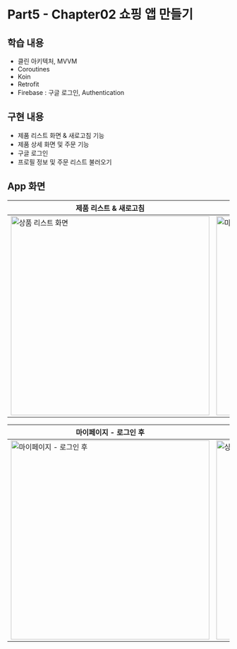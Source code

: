 # Part5 - Chapter02 쇼핑 앱 만들기

## 학습 내용
- 클린 아키텍처, MVVM
- Coroutines
- Koin
- Retrofit
- Firebase : 구글 로그인, Authentication

## 구현 내용
- 제품 리스트 화면 & 새로고침 기능
- 제품 상세 화면 및 주문 기능
- 구글 로그인
- 프로필 정보 및 주문 리스트 불러오기

## App 화면
| 제품 리스트 & 새로고침                                                                                                                                  | 마이페이지 - 로그인 전                                                                                                                                      |
|------------------------------------------------------------------------------------------------------------------------------------------------|----------------------------------------------------------------------------------------------------------------------------------------------------|
| <img src="https://user-images.githubusercontent.com/43491968/163715543-80620d01-e469-4396-8e06-0b772cbe0e6b.png" height="450" alt="상품 리스트 화면"> | <img src="https://user-images.githubusercontent.com/43491968/163715548-206974bb-54d9-427a-81c4-f08596ac7fa9.png" height="450" alt="마이페이지 - 로그인 전"> |

| 마이페이지 - 로그인 후                                                                                                                                      | 상품 상세 화면 및 주문하기                                                                                                                               | 마이페이지 - 주문 상품 리스트                                                                                                                                           |
|----------------------------------------------------------------------------------------------------------------------------------------------------|-----------------------------------------------------------------------------------------------------------------------------------------------|-------------------------------------------------------------------------------------------------------------------------------------------------------------|
| <img src="https://user-images.githubusercontent.com/43491968/163715549-096d40bc-f13e-4c34-8821-af18e091a21b.png" height="450" alt="마이페이지 - 로그인 후"> | <img src="https://user-images.githubusercontent.com/43491968/163715552-7d6539a8-d93a-4320-a940-740897a01b91.png" height="450" alt="상품 상세 화면"> | <img src="https://user-images.githubusercontent.com/43491968/163715555-76cff821-1b72-43f8-a0d8-53c854584f92.png" height="450" alt="마이페이지 - 주문한 상품이 추가된 화면"> |
